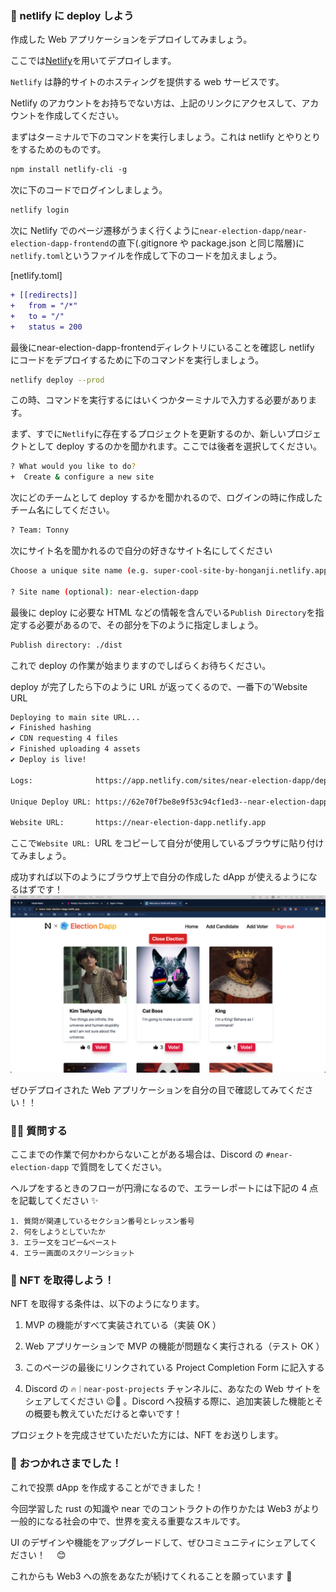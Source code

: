 ### 🦋 netlify に deploy しよう

作成した Web アプリケーションをデプロイしてみましょう。

ここでは[Netlify](https://www.netlify.com/)を用いてデプロイします。

`Netlify` は静的サイトのホスティングを提供する web サービスです。

Netlify のアカウントをお持ちでない方は、上記のリンクにアクセスして、アカウントを作成してください。

まずはターミナルで下のコマンドを実行しましょう。これは netlify とやりとりをするためのものです。

```diff
npm install netlify-cli -g
```

次に下のコードでログインしましょう。

```diff
netlify login
```

次に Netlify でのページ遷移がうまく行くように`near-election-dapp/near-election-dapp-frontend`の直下(.gitignore や package.json と同じ階層)に`netlify.toml`というファイルを作成して下のコードを加えましょう。

[netlify.toml]

```diff
+ [[redirects]]
+   from = "/*"
+   to = "/"
+   status = 200
```

最後にnear-election-dapp-frontendディレクトリにいることを確認し netlify にコードをデプロイするために下のコマンドを実行しましょう。

```bash
netlify deploy --prod
```

この時、コマンドを実行するにはいくつかターミナルで入力する必要があります。

まず、すでに`Netlify`に存在するプロジェクトを更新するのか、新しいプロジェクトとして deploy するのかを聞かれます。ここでは後者を選択してください。

```bash
? What would you like to do?
+  Create & configure a new site
```

次にどのチームとして deploy するかを聞かれるので、ログインの時に作成したチーム名にしてください。

```bash
? Team: Tonny
```

次にサイト名を聞かれるので自分の好きなサイト名にしてください

```bash
Choose a unique site name (e.g. super-cool-site-by-honganji.netlify.app) or leave it blank for a random name. You can update the site name later.

? Site name (optional): near-election-dapp
```

最後に deploy に必要な HTML などの情報を含んでいる`Publish Directory`を指定する必要があるので、その部分を下のように指定しましょう。

```bash
Publish directory: ./dist
```

これで deploy の作業が始まりますのでしばらくお待ちください。

deploy が完了したら下のように URL が返ってくるので、一番下の'Website URL

```bash
Deploying to main site URL...
✔ Finished hashing
✔ CDN requesting 4 files
✔ Finished uploading 4 assets
✔ Deploy is live!

Logs:              https://app.netlify.com/sites/near-election-dapp/deploys/62e70f7be8e9f53c94cf1ed3

Unique Deploy URL: https://62e70f7be8e9f53c94cf1ed3--near-election-dapp.netlify.app

Website URL:       https://near-election-dapp.netlify.app
```

ここで`Website URL: `URL をコピーして自分が使用しているブラウザに貼り付けてみましょう。

成功すれば以下のようにブラウザ上で自分の作成した dApp が使えるようになるはずです！
![](/public/images/NEAR-Election-dApp/section-4/4_2_1.png)

ぜひデプロイされた Web アプリケーションを自分の目で確認してみてください！！

### 🙋‍♂️ 質問する

ここまでの作業で何かわからないことがある場合は、Discord の `#near-election-dapp` で質問をしてください。

ヘルプをするときのフローが円滑になるので、エラーレポートには下記の 4 点を記載してください ✨

```
1. 質問が関連しているセクション番号とレッスン番号
2. 何をしようとしていたか
3. エラー文をコピー&ペースト
4. エラー画面のスクリーンショット
```

### 🎫 NFT を取得しよう！

NFT を取得する条件は、以下のようになります。

1. MVP の機能がすべて実装されている（実装 OK ）

2. Web アプリケーションで MVP の機能が問題なく実行される（テスト OK ）

3. このページの最後にリンクされている Project Completion Form に記入する

4. Discord の `🔥｜near-post-projects` チャンネルに、あなたの Web サイトをシェアしてください 😉🎉 。Discord へ投稿する際に、追加実装した機能とその概要も教えていただけると幸いです！

プロジェクトを完成させていただいた方には、NFT をお送りします。

### 🎉 おつかれさまでした！

これで投票 dApp を作成することができました！

今回学習した rust の知識や near でのコントラクトの作りかたは Web3 がより一般的になる社会の中で、世界を変える重要なスキルです。

UI のデザインや機能をアップグレードして、ぜひコミュニティにシェアしてください！　 😊

これからも Web3 への旅をあなたが続けてくれることを願っています 🚀
